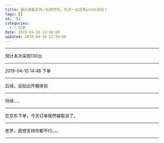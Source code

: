 ```yaml
---
title: 最近准备采购一批群控机，先买一台坚果pro2s体验！
tags: []
id: '51'
categories:
  - - 记录
date: 2019-04-10 22:50:00
updated: 2019-04-10 22:50:00
---
```


* * *

  
预计本次采购130台  

* * *

  
2019-04-10 14:48 下单  

* * *

  
后续，会贴出开箱体验  

* * *

  
待续.....  

* * *

  
在京东下单，今天订单居然被取消了。  

* * *

  
老罗，我想支持你都不行。。。  

* * *
